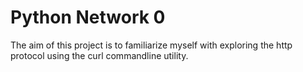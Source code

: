# Python Network 0
The aim of this project is to familiarize myself with exploring the http protocol
using the curl commandline utility.
